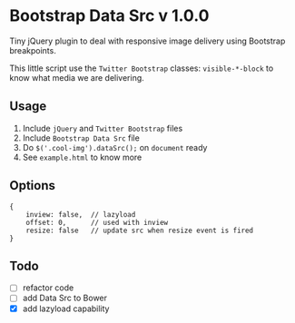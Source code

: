 # Bootstrap Data Src v 1.0.0

Tiny jQuery plugin to deal with responsive image delivery using Bootstrap breakpoints.

This little script use the `Twitter Bootstrap` classes: `visible-*-block` to know what media we are delivering.


## Usage

1. Include `jQuery` and `Twitter Bootstrap` files
2. Include `Bootstrap Data Src` file
3. Do `$('.cool-img').dataSrc();` on `document` ready
4. See `example.html` to know more


## Options

    {
        inview: false,  // lazyload
        offset: 0,      // used with inview
        resize: false   // update src when resize event is fired
    }



## Todo

- [ ] refactor code
- [ ] add Data Src to Bower
- [x] add lazyload capability
